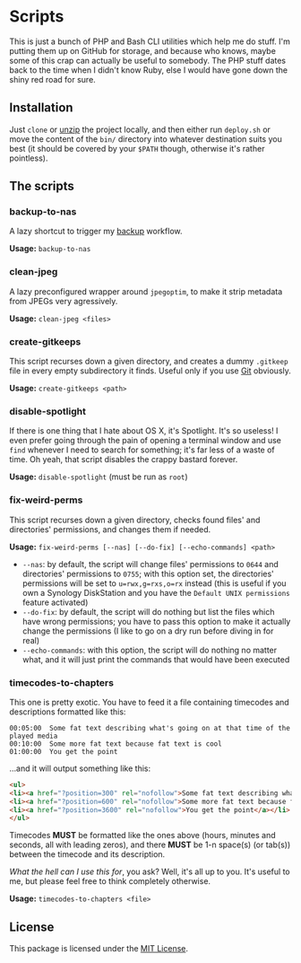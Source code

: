 # Scripts

This is just a bunch of PHP and Bash CLI utilities which help me do stuff. I'm
putting them up on GitHub for storage, and because who knows, maybe some of this
crap can actually be useful to somebody. The PHP stuff dates back to the time
when I didn't know Ruby, else I would have gone down the shiny red road for sure.

## Installation

Just `clone` or [unzip](https://github.com/fabschurt/scripts/archive/master.zip)
the project locally, and then either run `deploy.sh` or move the content of the
`bin/` directory into whatever destination suits you best (it should be covered
by your `$PATH` though, otherwise it's rather pointless).

## The scripts

### backup-to-nas

A lazy shortcut to trigger my [backup](http://meskyanichi.github.io/backup/v4/)
workflow.

**Usage:** `backup-to-nas`

### clean-jpeg

A lazy preconfigured wrapper around `jpegoptim`, to make it strip metadata from
JPEGs very agressively.

**Usage:** `clean-jpeg <files>`

### create-gitkeeps

This script recurses down a given directory, and creates a dummy `.gitkeep` file
in every empty subdirectory it finds. Useful only if you use [Git](https://git-scm.com/)
obviously.

**Usage:** `create-gitkeeps <path>`

### disable-spotlight

If there is one thing that I hate about OS X, it's Spotlight. It's so useless! I
even prefer going through the pain of opening a terminal window and use `find`
whenever I need to search for something; it's far less of a waste of time. Oh
yeah, that script disables the crappy bastard forever.

**Usage:** `disable-spotlight` (must be run as `root`)

### fix-weird-perms

This script recurses down a given directory, checks found files' and directories'
permissions, and changes them if needed.

**Usage:** `fix-weird-perms [--nas] [--do-fix] [--echo-commands] <path>`

* `--nas`: by default, the script will change files' permissions to `0644` and
directories' permissions to `0755`; with this option set, the directories'
permissions will be set to `u=rwx,g=rxs,o=rx` instead (this is useful if you own
a Synology DiskStation and you have the `Default UNIX permissions` feature
activated)
* `--do-fix`: by default, the script will do nothing but list the files which
have wrong permissions; you have to pass this option to make it actually change
the permissions (I like to go on a dry run before diving in for real)
* `--echo-commands`: with this option, the script will do nothing no matter what,
and it will just print the commands that would have been executed

### timecodes-to-chapters

This one is pretty exotic. You have to feed it a file containing timecodes and
descriptions formatted like this:

```
00:05:00  Some fat text describing what's going on at that time of the played media
00:10:00  Some more fat text because fat text is cool
01:00:00  You get the point
```

…and it will output something like this:

```html
<ul>
<li><a href="?position=300" rel="nofollow">Some fat text describing what's going on at that time of the played media</a></li>
<li><a href="?position=600" rel="nofollow">Some more fat text because fat text is cool</a></li>
<li><a href="?position=3600" rel="nofollow">You get the point</a></li>
</ul>
```

Timecodes **MUST** be formatted like the ones above (hours, minutes and seconds,
all with leading zeros), and there **MUST** be 1-n space(s) (or tab(s)) between
the timecode and its description.

_What the hell can I use this for_, you ask? Well, it's all up to you. It's
useful to me, but please feel free to think completely otherwise.

**Usage:** `timecodes-to-chapters <file>`

## License

This package is licensed under the [MIT License](http://opensource.org/licenses/MIT).
